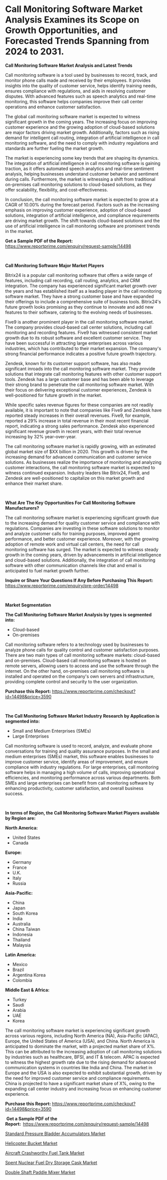 <p><h1>Call Monitoring Software Market Analysis Examines its Scope on Growth Opportunities, and Forecasted Trends Spanning from 2024 to 2031.</h1></p><p><strong>Call Monitoring Software Market Analysis and Latest Trends</strong></p>
<p><p>Call monitoring software is a tool used by businesses to record, track, and monitor phone calls made and received by their employees. It provides insights into the quality of customer service, helps identify training needs, ensures compliance with regulations, and aids in resolving customer disputes. With advanced features such as speech analytics and real-time monitoring, this software helps companies improve their call center operations and enhance customer satisfaction.</p><p>The global call monitoring software market is expected to witness significant growth in the coming years. The increasing focus on improving customer experience and the growing adoption of cloud-based solutions are major factors driving market growth. Additionally, factors such as rising demand for intelligent call routing, integration of artificial intelligence in call monitoring software, and the need to comply with industry regulations and standards are further fueling the market growth.</p><p>The market is experiencing some key trends that are shaping its dynamics. The integration of artificial intelligence in call monitoring software is gaining traction, as it offers automated speech analytics and real-time sentiment analysis, helping businesses understand customer behavior and sentiment during calls. Furthermore, the market is witnessing a shift from traditional on-premises call monitoring solutions to cloud-based solutions, as they offer scalability, flexibility, and cost-effectiveness.</p><p>In conclusion, the call monitoring software market is expected to grow at a CAGR of 10.00% during the forecast period. Factors such as the increasing emphasis on improving customer experience, adoption of cloud-based solutions, integration of artificial intelligence, and compliance requirements are driving market growth. The shift towards cloud-based solutions and the use of artificial intelligence in call monitoring software are prominent trends in the market.</p></p>
<p><strong>Get a Sample PDF of the Report:&nbsp;</strong> <a href="https://www.reportprime.com/enquiry/request-sample/14498">https://www.reportprime.com/enquiry/request-sample/14498</a></p>
<p>&nbsp;</p>
<p><strong>Call Monitoring Software Major Market Players</strong></p>
<p><p>Bitrix24 is a popular call monitoring software that offers a wide range of features, including call recording, call routing, analytics, and CRM integration. The company has experienced significant market growth over the years and has established itself as a leading player in the call monitoring software market. They have a strong customer base and have expanded their offerings to include a comprehensive suite of business tools. Bitrix24's future growth looks promising as they continue to innovate and add new features to their software, catering to the evolving needs of businesses.</p><p>Five9 is another prominent player in the call monitoring software market. The company provides cloud-based call center solutions, including call monitoring and recording features. Five9 has witnessed consistent market growth due to its robust software and excellent customer service. They have been successful in attracting large enterprises across various industries, which has contributed to their market expansion. The company's strong financial performance indicates a positive future growth trajectory.</p><p>Zendesk, known for its customer support software, has also made significant inroads into the call monitoring software market. They provide solutions that integrate call monitoring features with other customer support tools. Zendesk has a large customer base and has been able to leverage their strong brand to penetrate the call monitoring software market. With their focus on delivering exceptional customer experiences, Zendesk is well-positioned for future growth in the market.</p><p>While specific sales revenue figures for these companies are not readily available, it is important to note that companies like Five9 and Zendesk have reported steady increases in their overall revenues. Five9, for example, reported a 29% increase in total revenue in their most recent financial report, indicating a strong sales performance. Zendesk also experienced significant revenue growth in recent years, with their total revenue increasing by 32% year-over-year.</p><p>The call monitoring software market is rapidly growing, with an estimated global market size of $XX billion in 2020. This growth is driven by the increasing demand for advanced communication and customer service solutions. As businesses realize the importance of monitoring and analyzing customer interactions, the call monitoring software market is expected to witness continued expansion. Industry leaders like Bitrix24, Five9, and Zendesk are well-positioned to capitalize on this market growth and enhance their market share.</p></p>
<p>&nbsp;</p>
<p><strong>What Are The Key Opportunities For Call Monitoring Software Manufacturers?</strong></p>
<p><p>The call monitoring software market is experiencing significant growth due to the increasing demand for quality customer service and compliance with regulations. Companies are investing in these software solutions to monitor and analyze customer calls for training purposes, improved agent performance, and better customer experience. Moreover, with the growing adoption of remote work and virtual call centers, the need for call monitoring software has surged. The market is expected to witness steady growth in the coming years, driven by advancements in artificial intelligence and cloud-based solutions. Additionally, the integration of call monitoring software with other communication channels like chat and email is anticipated to fuel market growth further.</p></p>
<p><strong>Inquire or Share Your Questions If Any Before Purchasing This Report:</strong> <a href="https://www.reportprime.com/enquiry/pre-order/14498">https://www.reportprime.com/enquiry/pre-order/14498</a></p>
<p>&nbsp;</p>
<p><strong>Market Segmentation</strong></p>
<p><strong>The Call Monitoring Software Market Analysis by types is segmented into:</strong></p>
<p><ul><li>Cloud-based</li><li>On-premises</li></ul></p>
<p><p>Call monitoring software refers to a technology used by businesses to analyze phone calls for quality control and customer satisfaction purposes. There are two main types of call monitoring software markets: cloud-based and on-premises. Cloud-based call monitoring software is hosted on remote servers, allowing users to access and use the software through the internet. On the other hand, on-premises call monitoring software is installed and operated on the company's own servers and infrastructure, providing complete control and security to the user organization.</p></p>
<p><strong>Purchase this Report:&nbsp;</strong><a href="https://www.reportprime.com/checkout?id=14498&price=3590">https://www.reportprime.com/checkout?id=14498&price=3590</a></p>
<p>&nbsp;</p>
<p><strong>The Call Monitoring Software Market Industry Research by Application is segmented into:</strong></p>
<p><ul><li>Small and Medium Enterprises (SMEs)</li><li>Large Enterprises</li></ul></p>
<p><p>Call monitoring software is used to record, analyze, and evaluate phone conversations for training and quality assurance purposes. In the small and medium enterprises (SMEs) market, this software enables businesses to improve customer service, identify areas of improvement, and ensure compliance with industry regulations. For large enterprises, call monitoring software helps in managing a high volume of calls, improving operational efficiencies, and monitoring performance across various departments. Both SMEs and large enterprises can benefit from call monitoring software by enhancing productivity, customer satisfaction, and overall business success.</p></p>
<p>&nbsp;</p>
<p><strong>In terms of Region, the Call Monitoring Software Market Players available by Region are:</strong></p>
<p>
    <p> <strong> North America: </strong>
        <ul>
            <li>United States</li>
            <li>Canada</li>
        </ul>
        </p> 
    <p> <strong> Europe: </strong>
        <ul>
            <li>Germany</li>
            <li>France</li>
            <li>U.K.</li>
            <li>Italy</li>
            <li>Russia</li>
        </ul>
        </p> 
    <p> <strong> Asia-Pacific: </strong>
        <ul>
            <li>China</li>
            <li>Japan</li>
            <li>South Korea</li>
            <li>India</li>
            <li>Australia</li>
            <li>China Taiwan</li>
            <li>Indonesia</li>
            <li>Thailand</li>
            <li>Malaysia</li>
        </ul>
        </p> 
    <p> <strong> Latin America: </strong>
        <ul>
            <li>Mexico</li>
            <li>Brazil</li>
            <li>Argentina Korea</li>
            <li>Colombia</li>
        </ul>
        </p> 
    <p> <strong> Middle East & Africa: </strong>
        <ul>
            <li>Turkey</li>
            <li>Saudi</li>
            <li>Arabia</li>
            <li>UAE</li>
            <li>Korea</li>
        </ul>
    </p>
    </p>
<p><p>The call monitoring software market is experiencing significant growth across various regions, including North America (NA), Asia-Pacific (APAC), Europe, the United States of America (USA), and China. North America is anticipated to dominate the market, with a projected market share of X%. This can be attributed to the increasing adoption of call monitoring solutions by industries such as healthcare, BFSI, and IT & telecom. APAC is expected to witness the highest growth rate due to the rising demand for advanced communication systems in countries like India and China. The market in Europe and the USA is also expected to exhibit substantial growth, driven by the need for improved customer service and compliance requirements. China is projected to have a significant market share of X%, owing to the expanding call center industry and increasing focus on enhancing customer experience.</p></p>
<p><strong>Purchase this Report: </strong><a href="https://www.reportprime.com/checkout?id=14498&price=3590">https://www.reportprime.com/checkout?id=14498&price=3590</a></p>
<p>&nbsp;<strong>Get a Sample PDF of the Report:&nbsp;&nbsp;</strong><a href="https://www.reportprime.com/enquiry/request-sample/14498">https://www.reportprime.com/enquiry/request-sample/14498</a></p>
<p><strong></strong></p>
<p><p><a href="https://medium.com/@tiffanytran1905/decoding-standard-pressure-bladder-accumulators-market-metrics-market-share-trends-and-growth-ed2090ecbad8">Standard Pressure Bladder Accumulators Market</a></p><p><a href="https://www.linkedin.com/pulse/helicopter-bucket-market-offer-valuable-insights-size-share-18kte?trackingId=djCJLOovQC6%2FntJygi0M9g%3D%3D">Helicopter Bucket Market</a></p><p><a href="https://www.linkedin.com/pulse/aircraft-crashworthy-fuel-tank-market-offers-provide-insightful-v7sle?trackingId=eC7VDYpvTG6BsxL7t1JTQw%3D%3D">Aircraft Crashworthy Fuel Tank Market</a></p><p><a href="https://medium.com/@tiffanytran1905/spent-nuclear-fuel-dry-storage-cask-market-analysis-and-sze-forecasted-for-period-from-2023-to-2030-c859bf14e87d">Spent Nuclear Fuel Dry Storage Cask Market</a></p><p><a href="https://www.linkedin.com/pulse/global-double-shaft-paddle-mixer-market-size-trends-insights-jidte?trackingId=lSJKiRHtSey48w9vZb6t6A%3D%3D">Double Shaft Paddle Mixer Market</a></p></p>